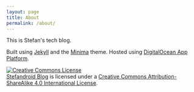 ```yaml
---
layout: page
title: About
permalink: /about/
---
```


This is Stefan's tech blog.

Built using [Jekyll](https://github.com/jekyll/jekyll) and the [Minima](https://github.com/jekyll/minima) theme. Hosted using [DigitalOcean App Platform](https://www.digitalocean.com/products/app-platform).

[![Creative Commons License](https://i.creativecommons.org/l/by-sa/4.0/88x31.png)](http://creativecommons.org/licenses/by-sa/4.0/)  
[Stefandroid Blog](https://blog.stefandroid.com/) is licensed under a [Creative Commons Attribution-ShareAlike 4.0 International License](http://creativecommons.org/licenses/by-sa/4.0/).
